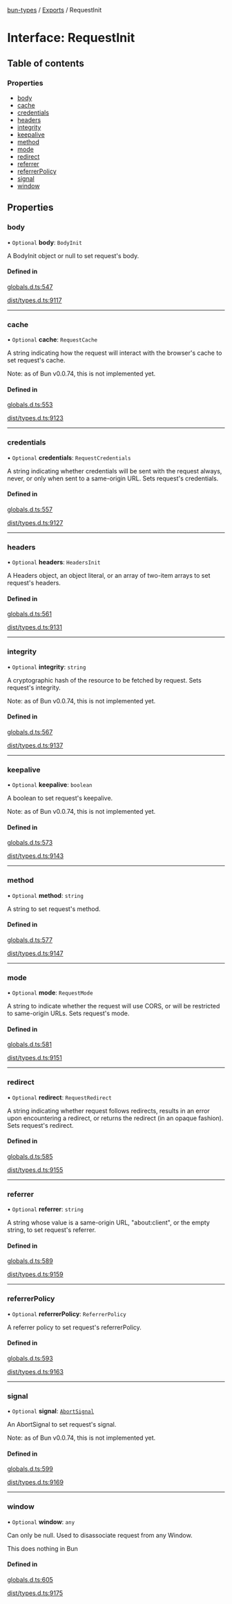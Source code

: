 [bun-types](../README.md) / [Exports](../modules.md) / RequestInit

# Interface: RequestInit

## Table of contents

### Properties

- [body](RequestInit.md#body)
- [cache](RequestInit.md#cache)
- [credentials](RequestInit.md#credentials)
- [headers](RequestInit.md#headers)
- [integrity](RequestInit.md#integrity)
- [keepalive](RequestInit.md#keepalive)
- [method](RequestInit.md#method)
- [mode](RequestInit.md#mode)
- [redirect](RequestInit.md#redirect)
- [referrer](RequestInit.md#referrer)
- [referrerPolicy](RequestInit.md#referrerpolicy)
- [signal](RequestInit.md#signal)
- [window](RequestInit.md#window)

## Properties

### body

• `Optional` **body**: `BodyInit`

A BodyInit object or null to set request's body.

#### Defined in

[globals.d.ts:547](https://github.com/valgaze/bun-types/blob/5e53f27/globals.d.ts#L547)

[dist/types.d.ts:9117](https://github.com/valgaze/bun-types/blob/5e53f27/dist/types.d.ts#L9117)

___

### cache

• `Optional` **cache**: `RequestCache`

A string indicating how the request will interact with the browser's cache to set request's cache.

Note: as of Bun v0.0.74, this is not implemented yet.

#### Defined in

[globals.d.ts:553](https://github.com/valgaze/bun-types/blob/5e53f27/globals.d.ts#L553)

[dist/types.d.ts:9123](https://github.com/valgaze/bun-types/blob/5e53f27/dist/types.d.ts#L9123)

___

### credentials

• `Optional` **credentials**: `RequestCredentials`

A string indicating whether credentials will be sent with the request always, never, or only when sent to a same-origin URL. Sets request's credentials.

#### Defined in

[globals.d.ts:557](https://github.com/valgaze/bun-types/blob/5e53f27/globals.d.ts#L557)

[dist/types.d.ts:9127](https://github.com/valgaze/bun-types/blob/5e53f27/dist/types.d.ts#L9127)

___

### headers

• `Optional` **headers**: `HeadersInit`

A Headers object, an object literal, or an array of two-item arrays to set request's headers.

#### Defined in

[globals.d.ts:561](https://github.com/valgaze/bun-types/blob/5e53f27/globals.d.ts#L561)

[dist/types.d.ts:9131](https://github.com/valgaze/bun-types/blob/5e53f27/dist/types.d.ts#L9131)

___

### integrity

• `Optional` **integrity**: `string`

A cryptographic hash of the resource to be fetched by request. Sets request's integrity.

Note: as of Bun v0.0.74, this is not implemented yet.

#### Defined in

[globals.d.ts:567](https://github.com/valgaze/bun-types/blob/5e53f27/globals.d.ts#L567)

[dist/types.d.ts:9137](https://github.com/valgaze/bun-types/blob/5e53f27/dist/types.d.ts#L9137)

___

### keepalive

• `Optional` **keepalive**: `boolean`

A boolean to set request's keepalive.

Note: as of Bun v0.0.74, this is not implemented yet.

#### Defined in

[globals.d.ts:573](https://github.com/valgaze/bun-types/blob/5e53f27/globals.d.ts#L573)

[dist/types.d.ts:9143](https://github.com/valgaze/bun-types/blob/5e53f27/dist/types.d.ts#L9143)

___

### method

• `Optional` **method**: `string`

A string to set request's method.

#### Defined in

[globals.d.ts:577](https://github.com/valgaze/bun-types/blob/5e53f27/globals.d.ts#L577)

[dist/types.d.ts:9147](https://github.com/valgaze/bun-types/blob/5e53f27/dist/types.d.ts#L9147)

___

### mode

• `Optional` **mode**: `RequestMode`

A string to indicate whether the request will use CORS, or will be restricted to same-origin URLs. Sets request's mode.

#### Defined in

[globals.d.ts:581](https://github.com/valgaze/bun-types/blob/5e53f27/globals.d.ts#L581)

[dist/types.d.ts:9151](https://github.com/valgaze/bun-types/blob/5e53f27/dist/types.d.ts#L9151)

___

### redirect

• `Optional` **redirect**: `RequestRedirect`

A string indicating whether request follows redirects, results in an error upon encountering a redirect, or returns the redirect (in an opaque fashion). Sets request's redirect.

#### Defined in

[globals.d.ts:585](https://github.com/valgaze/bun-types/blob/5e53f27/globals.d.ts#L585)

[dist/types.d.ts:9155](https://github.com/valgaze/bun-types/blob/5e53f27/dist/types.d.ts#L9155)

___

### referrer

• `Optional` **referrer**: `string`

A string whose value is a same-origin URL, "about:client", or the empty string, to set request's referrer.

#### Defined in

[globals.d.ts:589](https://github.com/valgaze/bun-types/blob/5e53f27/globals.d.ts#L589)

[dist/types.d.ts:9159](https://github.com/valgaze/bun-types/blob/5e53f27/dist/types.d.ts#L9159)

___

### referrerPolicy

• `Optional` **referrerPolicy**: `ReferrerPolicy`

A referrer policy to set request's referrerPolicy.

#### Defined in

[globals.d.ts:593](https://github.com/valgaze/bun-types/blob/5e53f27/globals.d.ts#L593)

[dist/types.d.ts:9163](https://github.com/valgaze/bun-types/blob/5e53f27/dist/types.d.ts#L9163)

___

### signal

• `Optional` **signal**: [`AbortSignal`](../modules.md#abortsignal)

An AbortSignal to set request's signal.

Note: as of Bun v0.0.74, this is not implemented yet.

#### Defined in

[globals.d.ts:599](https://github.com/valgaze/bun-types/blob/5e53f27/globals.d.ts#L599)

[dist/types.d.ts:9169](https://github.com/valgaze/bun-types/blob/5e53f27/dist/types.d.ts#L9169)

___

### window

• `Optional` **window**: `any`

Can only be null. Used to disassociate request from any Window.

This does nothing in Bun

#### Defined in

[globals.d.ts:605](https://github.com/valgaze/bun-types/blob/5e53f27/globals.d.ts#L605)

[dist/types.d.ts:9175](https://github.com/valgaze/bun-types/blob/5e53f27/dist/types.d.ts#L9175)
